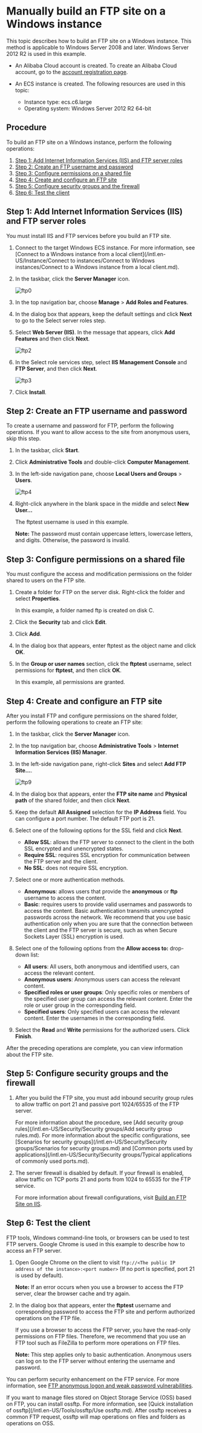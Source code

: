 # Manually build an FTP site on a Windows instance

This topic describes how to build an FTP site on a Windows instance. This method is applicable to Windows Server 2008 and later. Windows Server 2012 R2 is used in this example.

-   An Alibaba Cloud account is created. To create an Alibaba Cloud account, go to the [account registration page](https://account.alibabacloud.com/register/intl_register.htm).

-   An ECS instance is created. The following resources are used in this topic:
    -   Instance type: ecs.c6.large
    -   Operating system: Windows Server 2012 R2 64-bit

## Procedure

To build an FTP site on a Windows instance, perform the following operations:

1.  [Step 1: Add Internet Information Services \(IIS\) and FTP server roles](#section_qx9_w5k_gvc)
2.  [Step 2: Create an FTP username and password](#section_ztx_c4b_edr)
3.  [Step 3: Configure permissions on a shared file](#section_jd9_tsn_noi)
4.  [Step 4: Create and configure an FTP site](#section_0gy_5s5_oku)
5.  [Step 5: Configure security groups and the firewall](#section_ovb_r91_w7d)
6.  [Step 6: Test the client](#section_xex_vgd_epn)

## Step 1: Add Internet Information Services \(IIS\) and FTP server roles

You must install IIS and FTP services before you build an FTP site.

1.  Connect to the target Windows ECS instance. For more information, see [Connect to a Windows instance from a local client](/intl.en-US/Instance/Connect to instances/Connect to Windows instances/Connect to a Windows instance from a local client.md).

2.  In the taskbar, click the **Server Manager** icon.

    ![ftp0](https://static-aliyun-doc.oss-accelerate.aliyuncs.com/assets/img/en-US/5529919951/p92900.png)

3.  In the top navigation bar, choose **Manage** \> **Add Roles and Features**.

4.  In the dialog box that appears, keep the default settings and click **Next** to go to the Select server roles step.

5.  Select **Web Server \(IIS\)**. In the message that appears, click **Add Features** and then click **Next**.

    ![ftp2](https://static-aliyun-doc.oss-accelerate.aliyuncs.com/assets/img/en-US/5529919951/p92895.png)

6.  In the Select role services step, select **IIS Management Console** and **FTP Server**, and then click **Next**.

    ![ftp3](https://static-aliyun-doc.oss-accelerate.aliyuncs.com/assets/img/en-US/5529919951/p92899.png)

7.  Click **Install**.


## Step 2: Create an FTP username and password

To create a username and password for FTP, perform the following operations. If you want to allow access to the site from anonymous users, skip this step.

1.  In the taskbar, click **Start**.

2.  Click **Administrative Tools** and double-click **Computer Management**.

3.  In the left-side navigation pane, choose **Local Users and Groups** \> **Users**.

    ![ftp4](https://static-aliyun-doc.oss-accelerate.aliyuncs.com/assets/img/en-US/5529919951/p92902.png)

4.  Right-click anywhere in the blank space in the middle and select **New User...**

    The ftptest username is used in this example.

    **Note:** The password must contain uppercase letters, lowercase letters, and digits. Otherwise, the password is invalid.


## Step 3: Configure permissions on a shared file

You must configure the access and modification permissions on the folder shared to users on the FTP site.

1.  Create a folder for FTP on the server disk. Right-click the folder and select **Properties**.

    In this example, a folder named ftp is created on disk C.

2.  Click the **Security** tab and click **Edit**.

3.  Click **Add**.

4.  In the dialog box that appears, enter ftptest as the object name and click **OK**.

5.  In the **Group or user names** section, click the **ftptest** username, select permissions for **ftptest**, and then click **OK**.

    In this example, all permissions are granted.


## Step 4: Create and configure an FTP site

After you install FTP and configure permissions on the shared folder, perform the following operations to create an FTP site:

1.  In the taskbar, click the **Server Manager** icon.

2.  In the top navigation bar, choose **Administrative Tools** \> **Internet Information Services \(IIS\) Manager**.

3.  In the left-side navigation pane, right-click **Sites** and select **Add FTP Site...**.

    ![ftp9](https://static-aliyun-doc.oss-accelerate.aliyuncs.com/assets/img/en-US/5529919951/p92920.png)

4.  In the dialog box that appears, enter the **FTP site name** and **Physical path** of the shared folder, and then click **Next**.

5.  Keep the default **All Assigned** selection for the **IP Address** field. You can configure a port number. The default FTP port is 21.

6.  Select one of the following options for the SSL field and click **Next**.

    -   **Allow SSL**: allows the FTP server to connect to the client in the both SSL encrypted and unencrypted states.
    -   **Require SSL**: requires SSL encryption for communication between the FTP server and the client.
    -   **No SSL**: does not require SSL encryption.
7.  Select one or more authentication methods.

    -   **Anonymous**: allows users that provide the **anonymous** or **ftp** username to access the content.
    -   **Basic**: requires users to provide valid usernames and passwords to access the content. Basic authentication transmits unencrypted passwords across the network. We recommend that you use basic authentication only when you are sure that the connection between the client and the FTP server is secure, such as when Secure Sockets Layer \(SSL\) encryption is used.
8.  Select one of the following options from the **Allow access to:** drop-down list:

    -   **All users**: All users, both anonymous and identified users, can access the relevant content.
    -   **Anonymous users**: Anonymous users can access the relevant content.
    -   **Specified roles or user groups**: Only specific roles or members of the specified user group can access the relevant content. Enter the role or user group in the corresponding field.
    -   **Specified users**: Only specified users can access the relevant content. Enter the usernames in the corresponding field.
9.  Select the **Read** and **Write** permissions for the authorized users. Click **Finish**.


After the preceding operations are complete, you can view information about the FTP site.

## Step 5: Configure security groups and the firewall

1.  After you build the FTP site, you must add inbound security group rules to allow traffic on port 21 and passive port 1024/65535 of the FTP server.

    For more information about the procedure, see [Add security group rules](/intl.en-US/Security/Security groups/Add security group rules.md). For more information about the specific configurations, see [Scenarios for security groups](/intl.en-US/Security/Security groups/Scenarios for security groups.md) and [Common ports used by applications](/intl.en-US/Security/Security groups/Typical applications of commonly used ports.md).

2.  The server firewall is disabled by default. If your firewall is enabled, allow traffic on TCP ports 21 and ports from 1024 to 65535 for the FTP service.

    For more information about firewall configurations, visit [Build an FTP Site on IIS](https://technet.microsoft.com/zh-cn/library/hh831655(v=ws.11).aspx#Step4).


## Step 6: Test the client

FTP tools, Windows command-line tools, or browsers can be used to test FTP servers. Google Chrome is used in this example to describe how to access an FTP server.

1.  Open Google Chrome on the client to visit `ftp://<The public IP address of the instance>:<port number>` \(If no port is specified, port 21 is used by default\).

    **Note:** If an error occurs when you use a browser to access the FTP server, clear the browser cache and try again.

2.  In the dialog box that appears, enter the **ftptest** username and corresponding password to access the FTP site and perform authorized operations on the FTP file.

    If you use a browser to access the FTP server, you have the read-only permissions on FTP files. Therefore, we recommend that you use an FTP tool such as FileZilla to perform more operations on FTP files.

    **Note:** This step applies only to basic authentication. Anonymous users can log on to the FTP server without entering the username and password.


You can perform security enhancement on the FTP service. For more information, see [FTP anonymous logon and weak password vulnerabilities](https://www.alibabacloud.com/help/zh/doc-detail/37452.htm).

If you want to manage files stored on Object Storage Service \(OSS\) based on FTP, you can install ossftp. For more information, see [Quick installation of ossftp](/intl.en-US/Tools/ossftp/Use ossftp.md). After ossftp receives a common FTP request, ossftp will map operations on files and folders as operations on OSS.


